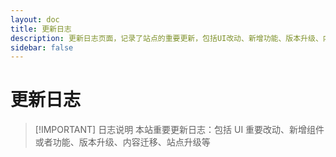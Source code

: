 ```yaml
---
layout: doc
title: 更新日志
description: 更新日志页面，记录了站点的重要更新，包括UI改动、新增功能、版本升级、内容迁移等。最近的更新包括加载动画、博文迁移、站内导航独立、域名更新、统一图标、访问统计、首页重构、主题优化、搜索功能配置和版本升级等内容
sidebar: false
---
```


# 更新日志

> [!IMPORTANT] 日志说明
> 本站重要更新日志：包括 UI 重要改动、新增组件或者功能、版本升级、内容迁移、站点升级等
